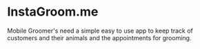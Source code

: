 # InstaGroom.me
Mobile Groomer's need a simple easy to use app to keep track of customers and their animals and the appointments for grooming.
